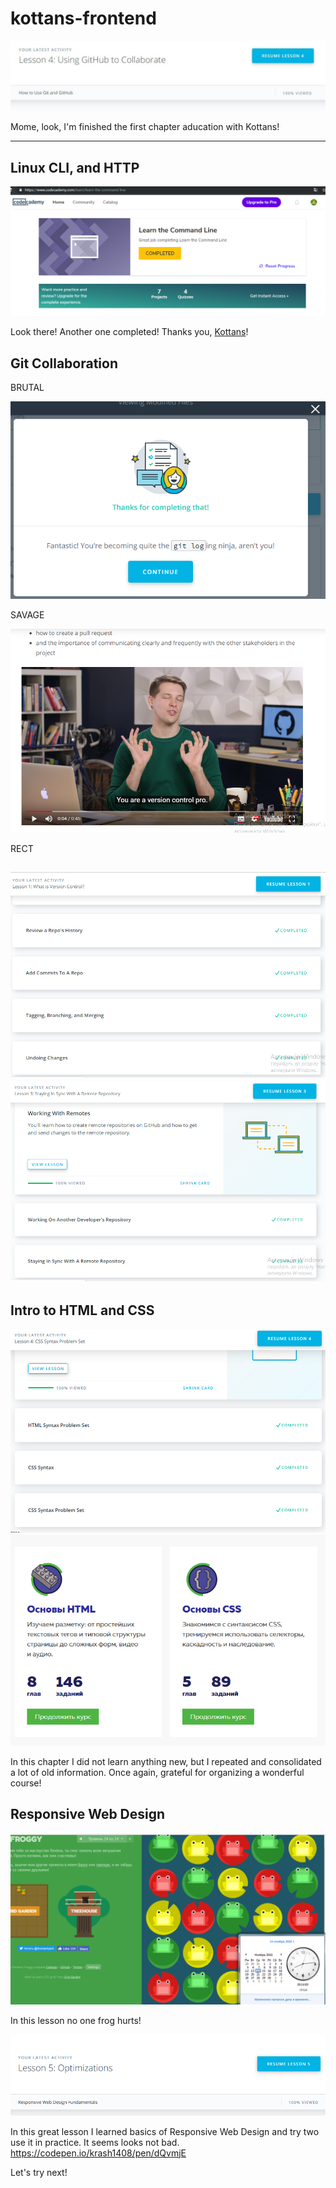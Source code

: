 # kottans-frontend

![complete image](img/done.JPG)

Mome, look, I'm finished the first chapter aducation with Kottans!

-------------------------------------------------------------------------
## Linux CLI, and HTTP

![Linux CLI complete](img/linuxclicomplete.png)

Look there! Another one completed! Thanks you, [Kottans](https://github.com/kottans)!

## Git Collaboration

BRUTAL

![GIT Collaboration ninja](img/ninja.png)

SAVAGE

![GIT Collaboration pro](img/thepro.png)

RECT

![GIT Collaboration final 0](img/capture2.0.png)
![GIT Collaboration final 1](img/capture2.1.png)
-------------------------------------------------------------------------

## Intro to HTML and CSS

![HTML CSS 1](img/html_css/html_css_1.png)
![HTML CSS 2](img/html_css/html_css_2.png)

In this chapter I did not learn anything new, but I repeated and consolidated a lot of old information. Once again, grateful for organizing a wonderful course!

## Responsive Web Design

![RWD 1](img/responsive_web_design/flexfroggy_lesson.png)

In this lesson no one frog hurts!

![RWD 2](img/responsive_web_design/udacity_lesson.png)

In this great lesson I learned basics of Responsive Web Design and try two use it in practice.
It seems looks not bad.
https://codepen.io/krash1408/pen/dQvmjE

Let's try next!